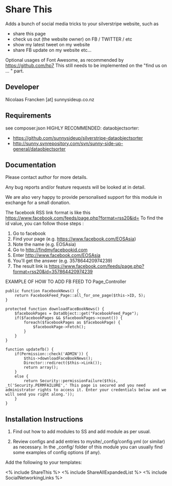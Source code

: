 Share This
================================================================================

Adds a bunch of social media tricks to your
silverstripe website, such as
- share this page
- check us out (the website owner) on FB / TWITTER / etc
- show my latest tweet on my website
- share FB update on my website
etc...

Optional usages of Font Awesome, as recommended by https://github.com/hp7
This still needs to be implemented on the "find us on ... "
part.


Developer
-----------------------------------------------
Nicolaas Francken [at] sunnysideup.co.nz

Requirements
-----------------------------------------------
see composer.json
HIGHLY RECOMMENDED: dataobjectsorter:
- https://github.com/sunnysideup/silverstripe-dataobjectsorter
- http://sunny.svnrepository.com/svn/sunny-side-up-general/dataobjectsorter


Documentation
-----------------------------------------------
Please contact author for more details.

Any bug reports and/or feature requests will be
looked at in detail.

We are also very happy to provide personalised support
for this module in exchange for a small donation.

The facebook RSS link format is like this https://www.facebook.com/feeds/page.php?format=rss20&id=
To find the id value, you can follow those steps :
1. Go to facebook
2. Find your page (e.g. https://www.facebook.com/EOSAsia)
3. Note the name (e.g. EOSAsia)
4. Go to http://findmyfacebookid.com
5. Enter http://www.facebook.com/EOSAsia
6. You'll get the answer (e.g. 357864420974239)
7. The result link is https://www.facebook.com/feeds/page.php?format=rss20&id=357864420974239


EXAMPLE OF HOW TO ADD FB FEED TO Page_Controller

	public function FacebookNews() {
		return FacebookFeed_Page::all_for_one_page($this->ID, 5);
	}

	protected function downloadFaceBookNews() {
		$facebookPages = DataObject::get("FacebookFeed_Page");
		if($facebookPages && $facebookPages->count()) {
			foreach($facebookPages as $facebookPage) {
				$facebookPage->Fetch();
			}
		}
	}

	function updatefb() {
		if(Permission::check('ADMIN')) {
			$this->downloadFaceBookNews();
			Director::redirect($this->Link());
			return array();
		}
		else {
			return Security::permissionFailure($this, _t('Security.PERMFAILURE',' This page is secured and you need administrator rights to access it. Enter your credentials below and we will send you right along.'));
		}
	}


Installation Instructions
-----------------------------------------------
1. Find out how to add modules to SS and add module as per usual.


2. Review configs and add entries to mysite/_config/config.yml
(or similar) as necessary.
In the _config/ folder of this module
you can usually find some examples of config options (if any).

Add the following to your templates:

<% include ShareThis %>
<% include ShareAllExpandedList %>
<% include SocialNetworkingLinks %>



